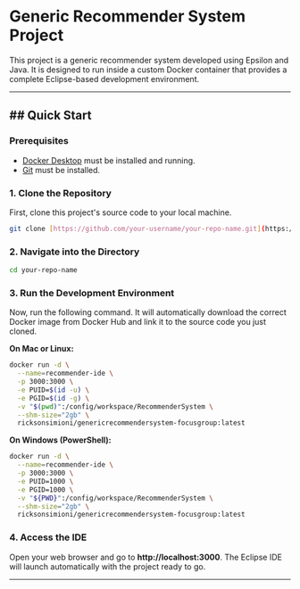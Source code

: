 # Generic Recommender System Project

This project is a generic recommender system developed using Epsilon and Java. It is designed to run inside a custom Docker container that provides a complete Eclipse-based development environment.

---
## ## Quick Start

### **Prerequisites**
* [Docker Desktop](https://www.docker.com/products/docker-desktop/) must be installed and running.
* [Git](https://git-scm.com/) must be installed.

### **1. Clone the Repository**
First, clone this project's source code to your local machine.
```bash
git clone [https://github.com/your-username/your-repo-name.git](https://github.com/your-username/your-repo-name.git)
```

### **2. Navigate into the Directory**
```bash
cd your-repo-name
```

### **3. Run the Development Environment**
Now, run the following command. It will automatically download the correct Docker image from Docker Hub and link it to the source code you just cloned.

**On Mac or Linux:**
```bash
docker run -d \
  --name=recommender-ide \
  -p 3000:3000 \
  -e PUID=$(id -u) \
  -e PGID=$(id -g) \
  -v "$(pwd)":/config/workspace/RecommenderSystem \
  --shm-size="2gb" \
  ricksonsimioni/genericrecommendersystem-focusgroup:latest
```

**On Windows (PowerShell):**
```bash
docker run -d \
  --name=recommender-ide \
  -p 3000:3000 \
  -e PUID=1000 \
  -e PGID=1000 \
  -v "${PWD}":/config/workspace/RecommenderSystem \
  --shm-size="2gb" \
  ricksonsimioni/genericrecommendersystem-focusgroup:latest
```

### **4. Access the IDE**
Open your web browser and go to **http://localhost:3000**. The Eclipse IDE will launch automatically with the project ready to go.

---
